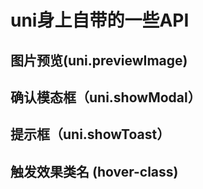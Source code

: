 # uni身上自带的一些API



## 图片预览(uni.previewImage)





## 确认模态框（uni.showModal）





## 提示框（uni.showToast）



## 触发效果类名 (hover-class)